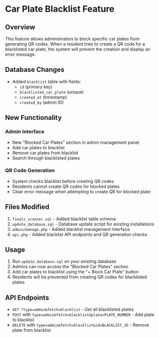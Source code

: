 # Car Plate Blacklist Feature

## Overview
This feature allows administrators to block specific car plates from generating QR codes. When a resident tries to create a QR code for a blacklisted car plate, the system will prevent the creation and display an error message.

## Database Changes
- Added `blacklist` table with fields:
  - `id` (primary key)
  - `blacklisted_car_plate` (unique)
  - `created_at` (timestamp)
  - `created_by` (admin ID)

## New Functionality

### Admin Interface
- New "Blocked Car Plates" section in admin management panel
- Add car plates to blacklist
- Remove car plates from blacklist
- Search through blacklisted plates

### QR Code Generation
- System checks blacklist before creating QR codes
- Residents cannot create QR codes for blocked plates
- Clear error message when attempting to create QR for blocked plate

## Files Modified
1. `finals_scanner.sql` - Added blacklist table schema
2. `update_database.sql` - Database update script for existing installations
3. `admin/manage.php` - Added blacklist management interface
4. `api.php` - Added blacklist API endpoints and QR generation checks

## Usage
1. Run `update_database.sql` on your existing database
2. Admins can now access the "Blocked Car Plates" section
3. Add car plates to blacklist using the "+ Block Car Plate" button
4. Residents will be prevented from creating QR codes for blacklisted plates

## API Endpoints
- `GET ?type=admin&fetch=blacklist` - Get all blacklisted plates
- `POST` with `type=admin&fetch=blacklist&plate=PLATE_NUMBER` - Add plate to blacklist
- `DELETE` with `type=admin&fetch=blacklist&id=BLACKLIST_ID` - Remove plate from blacklist
